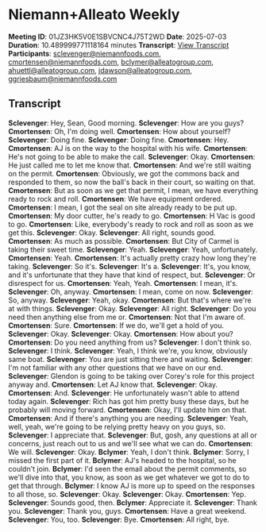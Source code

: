 # Niemann+Alleato Weekly
**Meeting ID**: 01JZ3HK5V0E1SBVCNC4J75T2WD
**Date**: 2025-07-03
**Duration**: 10.489999771118164 minutes
**Transcript**: [View Transcript](https://app.fireflies.ai/view/01JZ3HK5V0E1SBVCNC4J75T2WD)
**Participants**: sclevenger@niemannfoods.com, cmortensen@niemannfoods.com, bclymer@alleatogroup.com, ahuettl@alleatogroup.com, jdawson@alleatogroup.com, ggriesbaum@niemannfoods.com

## Transcript
**Sclevenger**: Hey, Sean, Good morning.
**Sclevenger**: How are you guys?
**Cmortensen**: Oh, I'm doing well.
**Cmortensen**: How about yourself?
**Sclevenger**: Doing fine.
**Sclevenger**: Doing fine.
**Cmortensen**: Hey.
**Cmortensen**: AJ is on the way to the hospital with his wife.
**Cmortensen**: He's not going to be able to make the call.
**Sclevenger**: Okay.
**Cmortensen**: He just called me to let me know that.
**Cmortensen**: And we're still waiting on the permit.
**Cmortensen**: Obviously, we got the commons back and responded to them, so now the ball's back in their court, so waiting on that.
**Cmortensen**: But as soon as we get that permit, I mean, we have everything ready to rock and roll.
**Cmortensen**: We have equipment ordered.
**Cmortensen**: I mean, I got the seal on site already ready to be put up.
**Cmortensen**: My door cutter, he's ready to go.
**Cmortensen**: H Vac is good to go.
**Cmortensen**: Like, everybody's ready to rock and roll as soon as we get this.
**Sclevenger**: Okay.
**Sclevenger**: All right, sounds good.
**Cmortensen**: As much as possible.
**Cmortensen**: But City of Carmel is taking their sweet time.
**Sclevenger**: Yeah.
**Sclevenger**: Yeah, unfortunately.
**Cmortensen**: Yeah.
**Cmortensen**: It's actually pretty crazy how long they're taking.
**Sclevenger**: So it's.
**Sclevenger**: It's a.
**Sclevenger**: It's, you know, and it's unfortunate that they have that kind of respect, but.
**Sclevenger**: Or disrespect for us.
**Cmortensen**: Yeah, Yeah.
**Cmortensen**: I mean, it's.
**Sclevenger**: Oh, anyway.
**Cmortensen**: I mean, come on now.
**Sclevenger**: So, anyway.
**Sclevenger**: Yeah, okay.
**Cmortensen**: But that's where we're at with things.
**Sclevenger**: Okay.
**Sclevenger**: All right.
**Sclevenger**: Do you need then anything else from me or.
**Cmortensen**: Not that I'm aware of.
**Cmortensen**: Sure.
**Cmortensen**: If we do, we'll get a hold of you.
**Sclevenger**: Okay.
**Sclevenger**: Okay.
**Cmortensen**: How about you?
**Cmortensen**: Do you need anything from us?
**Sclevenger**: I don't think so.
**Sclevenger**: I think.
**Sclevenger**: Yeah, I think we're, you know, obviously same boat.
**Sclevenger**: You are just sitting there and waiting.
**Sclevenger**: I'm not familiar with any other questions that we have on our end.
**Sclevenger**: Glendon is going to be taking over Corey's role for this project anyway and.
**Cmortensen**: Let AJ know that.
**Sclevenger**: Okay.
**Cmortensen**: And.
**Sclevenger**: He unfortunately wasn't able to attend today again.
**Sclevenger**: Rich has got him pretty busy these days, but he probably will moving forward.
**Cmortensen**: Okay, I'll update him on that.
**Cmortensen**: And if there's anything you are needing.
**Sclevenger**: Yeah, well, yeah, we're going to be relying pretty heavy on you guys, so.
**Sclevenger**: I appreciate that.
**Sclevenger**: But, gosh, any questions at all or concerns, just reach out to us and we'll see what we can do.
**Cmortensen**: We will.
**Sclevenger**: Okay.
**Bclymer**: Yeah, I don't think.
**Bclymer**: Sorry, I missed the first part of it.
**Bclymer**: AJ's headed to the hospital, so he couldn't join.
**Bclymer**: I'd seen the email about the permit comments, so we'll dive into that, you know, as soon as we get whatever we got to do to get that through.
**Bclymer**: I know AJ is more up to speed on the responses to all those, so.
**Sclevenger**: Okay.
**Sclevenger**: Okay.
**Cmortensen**: Yep.
**Sclevenger**: Sounds good, then.
**Bclymer**: Appreciate it.
**Sclevenger**: Thank you.
**Sclevenger**: Thank you, guys.
**Cmortensen**: Have a great weekend.
**Sclevenger**: You, too.
**Sclevenger**: Bye.
**Cmortensen**: All right, bye.